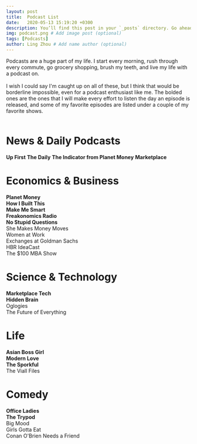```yaml
---
layout: post
title:  Podcast List
date:   2020-05-13 15:19:20 +0300
description: You’ll find this post in your `_posts` directory. Go ahead and edit it and re-build the site to see your changes. # Add post description (optional)
img: podcast.png # Add image post (optional)
tags: [Podcasts]
author: Ling Zhou # Add name author (optional)
---
```

Podcasts are a huge part of my life. I start every morning, rush through every commute, go grocery shopping, brush my teeth, and live my life with a podcast on. <br><br>
I wish I could say I'm caught up on all of these, but I think that would be borderline impossible, even for a podcast enthusiast like me. The bolded ones are the ones that I will make every effort to listen the day an episode is released, and some of my favorite episodes are listed under a couple of my favorite shows.
<br><br>

# News & Daily Podcasts
**Up First**
**The Daily**
**The Indicator from Planet Money**
**Marketplace**

# Economics & Business
<b>Planet Money</b><br>
<b>How I Built This</b><br>
<b>Make Me Smart</b><br>
<b>Freakonomics Radio</b><br>
<b>No Stupid Questions</b><br>
She Makes Money Moves<br>
Women at Work<br>
Exchanges at Goldman Sachs<br>
HBR IdeaCast<br>
The $100 MBA Show<br>

# Science & Technology
<b>Marketplace Tech</b><br>
<b>Hidden Brain</b><br>
Oglogies<br>
The Future of Everything<br>

# Life
<b>Asian Boss Girl</b><br>
<b>Modern Love</b><br>
<b>The Sporkful</b><br>
The Viall Files

# Comedy
<b>Office Ladies</b><br>
<b>The Trypod</b><br>
Big Mood<br>
Girls Gotta Eat<br>
Conan O'Brien Needs a Friend<br>


